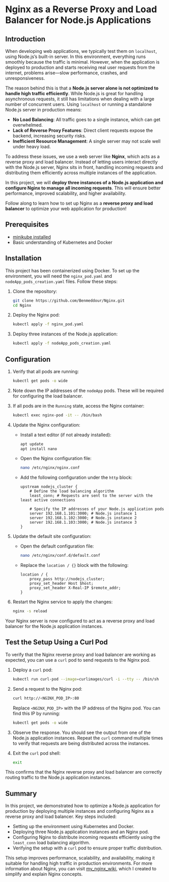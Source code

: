 # Nginx as a Reverse Proxy and Load Balancer for Node.js Applications
## Introduction
When developing web applications, we typically test them on `localhost`, using Node.js’s built-in server. In this environment, everything runs smoothly because the traffic is minimal. However, when the application is deployed to production and starts receiving real user requests from the internet, problems arise—slow performance, crashes, and unresponsiveness.

The reason behind this is that a **Node.js server alone is not optimized to handle high traffic efficiently**. While Node.js is great for handling asynchronous requests, it still has limitations when dealing with a large number of concurrent users. Using `localhost` or running a standalone Node.js server in production means:

* **No Load Balancing**: All traffic goes to a single instance, which can get overwhelmed.
* **Lack of Reverse Proxy Features**: Direct client requests expose the backend, increasing security risks.
* **Inefficient Resource Management**: A single server may not scale well under heavy load.

To address these issues, we use a web server like **Nginx**, which acts as a reverse proxy and load balancer. Instead of letting users interact directly with the Node.js server, Nginx sits in front, handling incoming requests and distributing them efficiently across multiple instances of the application.

In this project, we will **deploy three instances of a Node.js application and configure Nginx to manage all incoming requests**. This will ensure better performance, improved scalability, and higher availability.

Follow along to learn how to set up Nginx as a **reverse proxy and load balancer** to optimize your web application for production!

## Prerequisites
- [minikube installed](https://minikube.sigs.k8s.io/docs/start)
- Basic understanding of Kubernetes and Docker

## Installation

This project has been containerized using Docker. To set up the environment, you will need the `nginx_pod.yaml` and `nodeApp_pods_creation.yaml` files. Follow these steps:

1. Clone the repository:
    ```sh
    git clone https://github.com/Benmeddour/Nginx.git
    cd Nginx
    ```

2. Deploy the Nginx pod:
    ```sh
    kubectl apply -f nginx_pod.yaml
    ```

3. Deploy three instances of the Node.js application:
    ```sh
    kubectl apply -f nodeApp_pods_creation.yaml
    ```

## Configuration

1. Verify that all pods are running:
    ```sh
    kubectl get pods -o wide
    ```

2. Note down the IP addresses of the `nodeApp` pods. These will be required for configuring the load balancer.

3. If all pods are in the `Running` state, access the Nginx container:
    ```sh
    kubectl exec nginx-pod -it -- /bin/bash
    ```

4. Update the Nginx configuration:
    - Install a text editor (if not already installed):
        ```sh
        apt update
        apt install nano
        ```
    - Open the Nginx configuration file:
        ```sh
        nano /etc/nginx/nginx.conf
        ```
    - Add the following configuration under the `http` block:

        ```nginx
        upstream nodejs_cluster {
            # Define the load balancing algorithm
            least_conn; # Requests are sent to the server with the least active connections

            # Specify the IP addresses of your Node.js application pods
            server 192.168.1.101:3000; # Node.js instance 1
            server 192.168.1.102:3000; # Node.js instance 2
            server 192.168.1.103:3000; # Node.js instance 3
        }
        ```

5. Update the default site configuration:
    - Open the default configuration file:
        ```sh
        nano /etc/nginx/conf.d/default.conf
        ```
    - Replace the `location / {}` block with the following:
        ```nginx
        location / {
            proxy_pass http://nodejs_cluster;
            proxy_set_header Host $host;
            proxy_set_header X-Real-IP $remote_addr;
        }
        ```

6. Restart the Nginx service to apply the changes:
    ```sh
    nginx -s reload
    ```

Your Nginx server is now configured to act as a reverse proxy and load balancer for the Node.js application instances.

## Test the Setup Using a Curl Pod

To verify that the Nginx reverse proxy and load balancer are working as expected, you can use a `curl` pod to send requests to the Nginx pod.

1. Deploy a `curl` pod:
    ```sh
    kubectl run curl-pod --image=curlimages/curl -i --tty -- /bin/sh
    ```

2. Send a request to the Nginx pod:
    ```sh
    curl http://<NGINX_POD_IP>:80
    ```

    Replace `<NGINX_POD_IP>` with the IP address of the Nginx pod. You can find this IP by running:
    ```sh
    kubectl get pods -o wide
    ```

3. Observe the response. You should see the output from one of the Node.js application instances. Repeat the `curl` command multiple times to verify that requests are being distributed across the instances.

4. Exit the `curl` pod shell:
    ```sh
    exit
    ```

This confirms that the Nginx reverse proxy and load balancer are correctly routing traffic to the Node.js application instances.
## Summary

In this project, we demonstrated how to optimize a Node.js application for production by deploying multiple instances and configuring Nginx as a reverse proxy and load balancer. Key steps included:

- Setting up the environment using Kubernetes and Docker.
- Deploying three Node.js application instances and an Nginx pod.
- Configuring Nginx to distribute incoming requests efficiently using the `least_conn` load balancing algorithm.
- Verifying the setup with a `curl` pod to ensure proper traffic distribution.

This setup improves performance, scalability, and availability, making it suitable for handling high traffic in production environments. For more information about Nginx, you can visit [my_nginx_wiki](https://github.com/Benmeddour/Nginx/wiki), which I created to simplify and explain Nginx concepts.
